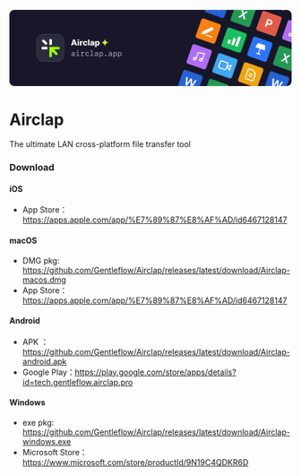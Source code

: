 [![banner](images/banner.png)](https://www.airclap.app)
# Airclap
The ultimate LAN cross-platform file transfer tool


### Download
#### iOS
- App Store：https://apps.apple.com/app/%E7%89%87%E8%AF%AD/id6467128147

#### macOS
- DMG pkg: https://github.com/Gentleflow/Airclap/releases/latest/download/Airclap-macos.dmg
- App Store：https://apps.apple.com/app/%E7%89%87%E8%AF%AD/id6467128147

#### Android
- APK ： https://github.com/Gentleflow/Airclap/releases/latest/download/Airclap-android.apk
- Google Play：https://play.google.com/store/apps/details?id=tech.gentleflow.airclap.pro

#### Windows
- exe pkg: https://github.com/Gentleflow/Airclap/releases/latest/download/Airclap-windows.exe
- Microsoft Store：https://www.microsoft.com/store/productId/9N19C4QDKR6D

